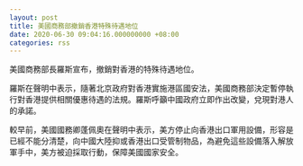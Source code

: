 ```yaml
---
layout: post
title: 美國商務部撤銷香港特殊待遇地位
date: 2020-06-30 09:04:16.000000000 +08:00
categories: rss
---
```


美國商務部長羅斯宣布，撤銷對香港的特殊待遇地位。

羅斯在聲明中表示，隨著北京政府對香港實施港區國安法，美國商務部決定暫停執行對香港提供相關優惠待遇的法規。羅斯呼籲中國政府立即作出改變，兌現對港人的承諾。

較早前，美國國務卿蓬佩奧在聲明中表示，美方停止向香港出口軍用設備，形容是已經不能分清楚，向中國大陸抑或香港出口受管制物品，為避免這些設備落入解放軍手中，美方被迫採取行動，保障美國國家安全。
